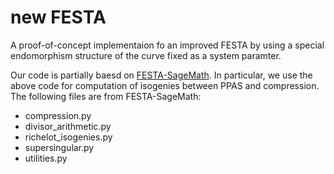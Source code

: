 # new FESTA

A proof-of-concept implementaion fo an improved FESTA by using a special endomorphism structure of the curve fixed as a system paramter.

Our code is partially baesd on 
[FESTA-SageMath](https://github.com/FESTA-PKE/FESTA-SageMath/tree/main).
In particular, we use the above code for computation of isogenies between PPAS and compression.
The following files are from FESTA-SageMath:
- compression.py
- divisor_arithmetic.py
- richelot_isogenies.py
- supersingular.py
- utilities.py
